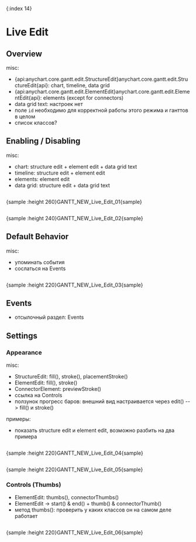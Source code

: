 {:index 14}
# Live Edit

## Overview

misc:

* {api:anychart.core.gantt.edit.StructureEdit}anychart.core.gantt.edit.StructureEdit{api}: chart, timeline, data grid
* {api:anychart.core.gantt.edit.ElementEdit}anychart.core.gantt.edit.ElementEdit{api}: elements (except for connectors)
* data grid text: настроек нет
* поле `id` необходимо для корректной работы этого режима и ганттов в целом
* список классов?

## Enabling / Disabling

misc:

* chart: structure edit + element edit + data grid text
* timeline: structure edit + element edit	
* elements: element edit
* data grid: structure edit + data grid text


```

```

{sample :height 260}GANTT\_NEW\_Live\_Edit\_01{sample}

```

```

{sample :height 240}GANTT\_NEW\_Live\_Edit\_02{sample}

## Default Behavior

misc:

* упоминать события
* сослаться на Events

```

```

{sample :height 220}GANTT\_NEW\_Live\_Edit\_03{sample}

## Events

* отсылочный раздел: Events

## Settings

### Appearance

misc:

* StructureEdit: fill(), stroke(), placementStroke()
* ElementEdit:  fill(), stroke()
* ConnectorElement: previewStroke()
* ссылка на Controls
* ползунок прогресс баров: внешний вид настраивается через edit() --> fill() и stroke()

примеры:

* показать structure edit и element edit, возможно разбить на два примера


```

```

{sample :height 220}GANTT\_NEW\_Live\_Edit\_04{sample}

```

```

{sample :height 220}GANTT\_NEW\_Live\_Edit\_05{sample}

### Controls (Thumbs)

* ElementEdit:  thumbs(), connectorThumbs()
* ElementEdit -> start() & end() + thumb() & connectorThumb()
* метод thumbs(): проверить у каких классов он на самом деле работает


```

```

{sample :height 220}GANTT\_NEW\_Live\_Edit\_06{sample}